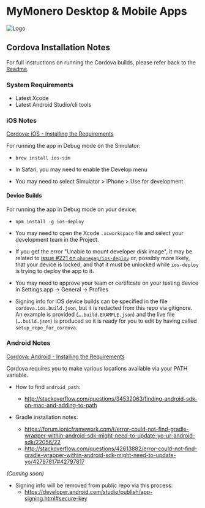 # MyMonero Desktop & Mobile Apps

![Logo](https://raw.githubusercontent.com/mymonero/mymonero-app-js/master/docs/assets/icon_100.png "Logo")

## Cordova Installation Notes

For full instructions on running the Cordova builds, please refer back to the [Readme](./README.md).

### System Requirements

 * Latest Xcode
 * Latest Android Studio/cli tools

### iOS Notes

[Cordova: iOS - Installing the Requirements](https://cordova.apache.org/docs/en/latest/guide/platforms/ios/#installing-the-requirements)

For running the app in Debug mode on the Simulator:

* `brew install ios-sim`

* In Safari, you may need to enable the Develop menu

* You may need to select Simulator > iPhone > Use for development

#### Device Builds

For running the app in Debug mode on your device:

* `npm install -g ios-deploy`

* You may need to open the Xcode `.xcworkspace` file and select your development team in the Project.

* If you get the error "Unable to mount developer disk image", it may be related to [issue #221 on `phonegap/ios-deploy`](https://github.com/phonegap/ios-deploy/issues/221) or, possibly more likely, that your device is locked, and that it must be unlocked while `ios-deploy` is trying to deploy the app to it.

* You may need to approve your team or certificate on your testing device in Settings.app -> General -> Profiles

* Signing info for iOS device builds can be specified in the file `cordova.ios.build.json`, but it is redacted from this repo via gitignore. An example is provided (`….build.EXAMPLE.json`) and the live file (`….build.json`) is produced so it is ready for you to edit by having called `setup_repo_for_cordova`. 


### Android Notes

[Cordova: Android - Installing the Requirements](https://cordova.apache.org/docs/en/latest/guide/platforms/android/#installing-the-requirements)


Cordova requires you to make various locations available via your PATH variable.
 
* How to find `android_path`: 
	* http://stackoverflow.com/questions/34532063/finding-android-sdk-on-mac-and-adding-to-path

* Gradle installation notes:
	* https://forum.ionicframework.com/t/error-could-not-find-gradle-wrapper-within-android-sdk-might-need-to-update-yo-ur-android-sdk/22056/22
	* http://stackoverflow.com/questions/42613882/error-could-not-find-gradle-wrapper-within-android-sdk-might-need-to-update-yo/42797817#42797817


*(Coming soon)*

* Signing info will be removed from public repo via this process:
	* https://developer.android.com/studio/publish/app-signing.html#secure-key



